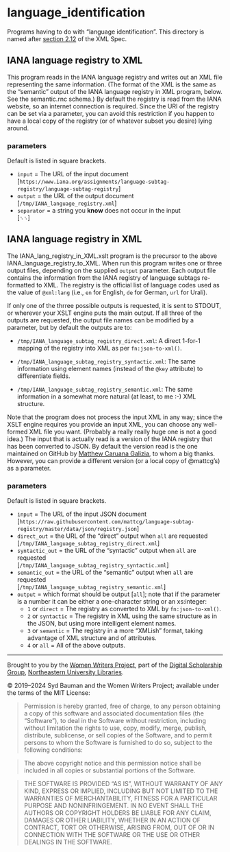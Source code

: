 # language_identification

Programs having to do with “language identification”. This directory is named after [section 2.12](https://www.w3.org/TR/xml/#sec-lang-tag) of the XML Spec.

## IANA language registry to XML

This program reads in the IANA language registry and writes out an XML file representing the same information. (The format of the XML is the same as the “semantic” output of the IANA language registry in XML program, below. See the  semantic.rnc schema.) By default the registry is read from the IANA website, so an internet connection is required. Since the URI of the registry can be set via a parameter, you can avoid this restriction if you happen to have a local copy of the registry (or of whatever subset you desire) lying around.

### parameters

Default is listed in square brackets.

+ `input` = The URL of the input document<br/>[`https://www.iana.org/assignments/language-subtag-registry/language-subtag-registry`]
+ `output` = the URL of the output document<br/>[`/tmp/IANA_language_registry.xml`]
+ `separator` = a string you **know** does not occur in the input<br/>[`␞␞`]

## IANA language registry in XML

The IANA_lang_registry_in_XML.xslt program is the precursor to the above IANA_language_registry_to_XML. When run this program writes one or three output files, depending on the supplied `output` parameter. Each output file contains the information from the IANA registry of language subtags re-formatted to XML. The registry is the official list of language codes used as the value of `@xml:lang` (i.e., `en` for English, `de` for German, `url` for Urali).

If only one of the thrree possible outputs is requested, it is sent to STDOUT, or wherever your XSLT engine puts the main output. If all three of the outputs are requested, the output file names can be modified by a parameter, but by default the outputs are to:

 *  `/tmp/IANA_language_subtag_registry_direct.xml`: A direct 1-for-1 mapping of the registry into XML as per `fn:json-to-xml()`.

 *  `/tmp/IANA_language_subtag_registry_syntactic.xml`: The same information using element names (instead of the `@key` attribute) to differentiate fields.

 * `/tmp/IANA_language_subtag_registry_semantic.xml`: The same information in a somewhat more natural (at least, to me :-) XML structure.

Note that the program does not process the input XML in any way; since the XSLT engine requires you provide an input XML, you can choose any well-formed XML file you want. (Probably a really really huge one is not a good idea.) The input that is actually read is a version of the IANA registry that has been converted to JSON. By default the version read is the one maintained on GitHub by [Matthew Caruana Galizia](https://github.com/mattcg), to whom a big thanks. However, you can provide a different version (or a local copy of @mattcg’s) as a parameter.

### parameters

Default is listed in square brackets.

+ `input` = The URL of the input JSON document<br/>[`https://raw.githubusercontent.com/mattcg/language-subtag-registry/master/data/json/registry.json`]
+ `direct_out` = the URL of the “direct” output when `all` are requested<br/>[`/tmp/IANA_language_subtag_registry_direct.xml`]
+ `syntactic_out` = the URL of the “syntactic” output when `all` are requested<br/>[`/tmp/IANA_language_subtag_registry_syntactic.xml`]
+ `semantic_out` = the URL of the “semantic” output when `all` are requested<br/>[`/tmp/IANA_language_subtag_registry_semantic.xml`]
+ `output` = which format should be output [`all`]; note that if the parameter is a number it can be either a one-character string or an xs:integer:
    * `1` or `direct` = The registry as converted to XML by `fn:json-to-xml()`.
    * `2` or `syntactic` = The registry in XML using the same structure as in the JSON, but using more intelligent element names.
    * `3` or `semantic` = The registry in a more “XMLish” format, taking advantage of XML structure and of attributes.
    * `4` or `all` = All of the above outputs.

---

Brought to you by the [Women Writers Project](http://www.wwp.northeastern.edu/), part of the [Digital Scholarship Group](http://www.dsg.northeastern.edu/), [Northeastern University Libraries](http://library.northeastern.edu/).

© 2019–2024 Syd Bauman and the Women Writers Project; available under the terms of the MIT License:

> Permission is hereby granted, free of charge, to any person obtaining a copy of this software and associated documentation files (the “Software”), to deal in the Software without restriction, including without limitation the rights to use, copy, modify, merge, publish, distribute, sublicense, or sell copies of the Software, and to permit persons to whom the Software is furnished to do so, subject to the following conditions:

> The above copyright notice and this permission notice shall be included in all copies or substantial portions of the Software.

> THE SOFTWARE IS PROVIDED “AS IS”, WITHOUT WARRANTY OF ANY KIND, EXPRESS OR IMPLIED, INCLUDING BUT NOT LIMITED TO THE WARRANTIES OF MERCHANTABILITY, FITNESS FOR A PARTICULAR PURPOSE AND NONINFRINGEMENT. IN NO EVENT SHALL THE AUTHORS OR COPYRIGHT HOLDERS BE LIABLE FOR ANY CLAIM, DAMAGES OR OTHER LIABILITY, WHETHER IN AN ACTION OF CONTRACT, TORT OR OTHERWISE, ARISING FROM, OUT OF OR IN CONNECTION WITH THE SOFTWARE OR THE USE OR OTHER DEALINGS IN THE SOFTWARE.
